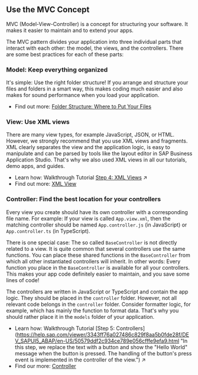 <!-- loio07afcf400eb344c2916e4eb3a400ff7b -->

## Use the MVC Concept

MVC \(Model-View-Controller\) is a concept for structuring your software. It makes it easier to maintain and to extend your apps.

The MVC pattern divides your application into three individual parts that interact with each other: the model, the views, and the controllers. There are some best practices for each of these parts:



<a name="loio07afcf400eb344c2916e4eb3a400ff7b__section_b4d_djb_1gb"/>

### Model: Keep everything organized

It's simple: Use the right folder structure! If you arrange and structure your files and folders in a smart way, this makes coding much easier and also makes for sound performance when you load your application.

-   Find out more: [Folder Structure: Where to Put Your Files](../05_Developing_Apps/folder-structure-where-to-put-your-files-003f755.md)



<a name="loio07afcf400eb344c2916e4eb3a400ff7b__section_y5f_y4b_1gb"/>

### View: Use XML views

There are many view types, for example JavaScript, JSON, or HTML. However, we strongly recommend that you use XML views and fragments. XML clearly separates the view and the application logic, is easy to manipulate and can be parsed by tools like the layout editor in SAP Business Application Studio. That's why we also used XML views in all our tutorials, demo apps, and guides.

-   Learn how: Walkthrough Tutorial [Step 4: XML Views](https://help.sap.com/viewer/3343ff76a027486c829f8aa5b0fde28f/DEV_SAPUI5_ABAP/en-US/1409791afe4747319a3b23a1e2fc7064.html "Putting all our UI into the index.js file will very soon result in a messy setup, and there is quite a bit of work ahead of us. So let's do a first modularization by putting the sap/m/Text control into a dedicated view.") :arrow_upper_right:
-   Find out more: [XML View](../04_Essentials/xml-view-91f2928.md)



<a name="loio07afcf400eb344c2916e4eb3a400ff7b__section_ubl_3qb_1gb"/>

### Controller: Find the best location for your controllers

Every view you create should have its own controller with a corresponding file name. For example: If your view is called `App.view.xml`, then the matching controller should be named `App.controller.js` \(in JavaScript\) or `App.controller.ts` \(in TypeScript\).

There is one special case: The so called `BaseController` is not directly related to a view. It is quite common that several controllers use the same functions. You can place these shared functions in the `BaseController` from which all other instantiated controllers will inherit. In other words: Every function you place in the `BaseController` is available for all your controllers. This makes your app code definitely easier to maintain, and you save some lines of code!

The controllers are written in JavaScript or TypeScript and contain the app logic. They should be placed in the `controller` folder. However, not all relevant code belongs in the `controller` folder. Consider formatter logic, for example, which has mainly the function to format data. That's why you should rather place it in the `models` folder of your application.

-   Learn how: Walkthrough Tutorial [Step 5: Controllers](https://help.sap.com/viewer/3343ff76a027486c829f8aa5b0fde28f/DEV_SAPUI5_ABAP/en-US/50579ddf2c934ce789e056cfffe9efa9.html "In this step, we replace the text with a button and show the "Hello World" message when the button is pressed. The handling of the button's press event is implemented in the controller of the view.") :arrow_upper_right:
-   Find our more: [Controller](../04_Essentials/controller-121b8e6.md)

